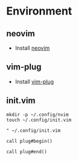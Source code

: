 # Environment

## neovim
- Install [neovim](https://github.com/neovim/neovim/wiki/Installing-Neovim)

## vim-plug
- Install [vim-plug](https://github.com/junegunn/vim-plug#neovim)

## init.vim
```shell
mkdir -p ~/.config/nvim
touch ~/.config/init.vim
```

```vim
" ~/.config/init.vim

call plug#begin()

call plug#end()
```
#
